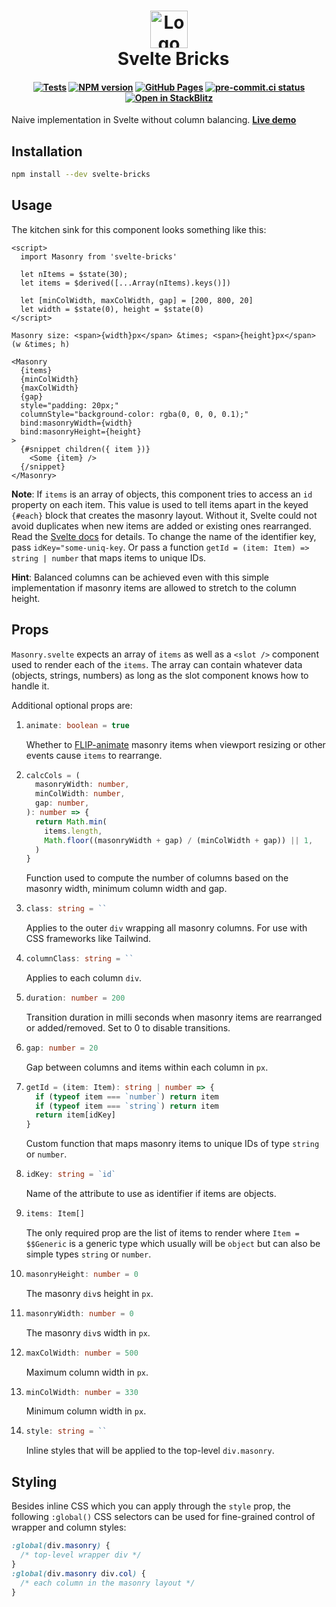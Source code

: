 <div class="hide-in-docs">

<h1 align="center">
  <img src="https://raw.githubusercontent.com/janosh/svelte-bricks/main/static/favicon.svg" alt="Logo" height=60>
  <br>&ensp;Svelte Bricks
</h1>

<h4 align="center">

[![Tests](https://github.com/janosh/svelte-bricks/actions/workflows/test.yml/badge.svg)](https://github.com/janosh/svelte-bricks/actions/workflows/test.yml)
[![NPM version](https://img.shields.io/npm/v/svelte-bricks?color=blue&logo=NPM)](https://npmjs.com/package/svelte-bricks)
[![GitHub Pages](https://github.com/janosh/svelte-bricks/actions/workflows/gh-pages.yml/badge.svg)](https://github.com/janosh/svelte-bricks/actions/workflows/gh-pages.yml)
[![pre-commit.ci status](https://results.pre-commit.ci/badge/github/janosh/svelte-bricks/main.svg)](https://results.pre-commit.ci/latest/github/janosh/svelte-bricks/main)
[![Open in StackBlitz](https://img.shields.io/badge/Open%20in-StackBlitz-darkblue?logo=stackblitz)](https://stackblitz.com/github/janosh/svelte-bricks)

</h4>

Naive implementation in Svelte without column balancing. **[Live demo](https://janosh.github.io/svelte-bricks)**

</div>

## Installation

```sh
npm install --dev svelte-bricks
```

## Usage

The kitchen sink for this component looks something like this:

```svelte
<script>
  import Masonry from 'svelte-bricks'

  let nItems = $state(30);
  let items = $derived([...Array(nItems).keys()])

  let [minColWidth, maxColWidth, gap] = [200, 800, 20]
  let width = $state(0), height = $state(0)
</script>

Masonry size: <span>{width}px</span> &times; <span>{height}px</span> (w &times; h)

<Masonry
  {items}
  {minColWidth}
  {maxColWidth}
  {gap}
  style="padding: 20px;"
  columnStyle="background-color: rgba(0, 0, 0, 0.1);"
  bind:masonryWidth={width}
  bind:masonryHeight={height}
>
  {#snippet children({ item })}
    <Some {item} />
  {/snippet}
</Masonry>
```

**Note**: If `items` is an array of objects, this component tries to access an `id` property on each item. This value is used to tell items apart in the keyed `{#each}` block that creates the masonry layout. Without it, Svelte could not avoid duplicates when new items are added or existing ones rearranged. Read the [Svelte docs](https://svelte.dev/tutorial/keyed-each-blocks) for details. To change the name of the identifier key, pass `idKey="some-uniq-key`. Or pass a function `getId = (item: Item) => string | number` that maps items to unique IDs.

**Hint**: Balanced columns can be achieved even with this simple implementation if masonry items are allowed to stretch to the column height.

## Props

`Masonry.svelte` expects an array of `items` as well as a `<slot />` component used to render each of the `items`. The array can contain whatever data (objects, strings, numbers) as long as the slot component knows how to handle it.

Additional optional props are:

1. ```ts
   animate: boolean = true
   ```

   Whether to [FLIP-animate](https://svelte.dev/tutorial/animate) masonry items when viewport resizing or other events cause `items` to rearrange.

1. ```ts
   calcCols = (
     masonryWidth: number,
     minColWidth: number,
     gap: number,
   ): number => {
     return Math.min(
       items.length,
       Math.floor((masonryWidth + gap) / (minColWidth + gap)) || 1,
     )
   }
   ```

   Function used to compute the number of columns based on the masonry width, minimum column width and gap.

1. ```ts
   class: string = ``
   ```

   Applies to the outer `div` wrapping all masonry columns. For use with CSS frameworks like Tailwind.

1. ```ts
   columnClass: string = ``
   ```

   Applies to each column `div`.

1. ```ts
   duration: number = 200
   ```

   Transition duration in milli seconds when masonry items are rearranged or added/removed. Set to 0 to disable transitions.

1. ```ts
   gap: number = 20
   ```

   Gap between columns and items within each column in `px`.

1. ```ts
   getId = (item: Item): string | number => {
     if (typeof item === `number`) return item
     if (typeof item === `string`) return item
     return item[idKey]
   }
   ```

   Custom function that maps masonry items to unique IDs of type `string` or `number`.

1. ```ts
   idKey: string = `id`
   ```

   Name of the attribute to use as identifier if items are objects.

1. ```ts
   items: Item[]
   ```

   The only required prop are the list of items to render where `Item = $$Generic` is a generic type which usually will be `object` but can also be simple types `string` or `number`.

1. ```ts
   masonryHeight: number = 0
   ```

   The masonry `div`s height in `px`.

1. ```ts
   masonryWidth: number = 0
   ```

   The masonry `div`s width in `px`.

1. ```ts
   maxColWidth: number = 500
   ```

   Maximum column width in `px`.

1. ```ts
   minColWidth: number = 330
   ```

   Minimum column width in `px`.

1. ```ts
   style: string = ``
   ```

   Inline styles that will be applied to the top-level `div.masonry`.

## Styling

Besides inline CSS which you can apply through the `style` prop, the following `:global()` CSS selectors can be used for fine-grained control of wrapper and column styles:

```css
:global(div.masonry) {
  /* top-level wrapper div */
}
:global(div.masonry div.col) {
  /* each column in the masonry layout */
}
```
